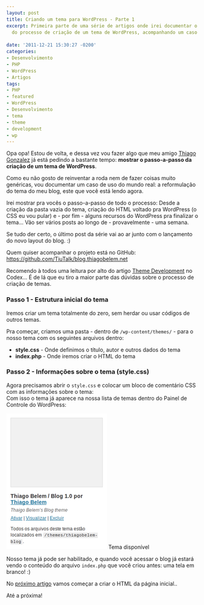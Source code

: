 ```yaml
---
layout: post
title: Criando um tema para WordPress - Parte 1
excerpt: Primeira parte de uma série de artigos onde irei documentar o passo-a-passo
  do processo de criação de um tema de WordPress, acompanhando um caso do mundo real.

date: '2011-12-21 15:30:27 -0200'
categories:
- Desenvolvimento
- PHP
- WordPress
- Artigos
tags:
- PHP
- featured
- WordPress
- Desenvolvimento
- tema
- theme
- development
- wp
---
```

Opa opa! Estou de volta, e dessa vez vou fazer algo que meu amigo <a href="http://thiagogonzalez.com/" target="_blank">Thiago Gonzalez</a> já está pedindo a bastante tempo: <strong>mostrar o passo-a-passo da criação de um tema de WordPress</strong>.

Como eu não gosto de reinventar a roda nem de fazer coisas muito genéricas, vou documentar um caso de uso do mundo real: a reformulação do tema do meu blog, este que você está lendo agora.

Irei mostrar pra vocês o passo-a-passo de todo o processo: Desde a criação da pasta vazia do tema, criação do HTML voltado pra WordPress (o CSS eu vou pular) e - por fim - alguns recursos do WordPress pra finalizar o tema... Vão ser vários posts ao longo de - provavelmente - uma semana.

Se tudo der certo, o último post da série vai ao ar junto com o lançamento do novo layout do blog. :)

Quem quiser acompanhar o projeto está no GitHub: <a href="https://github.com/TiuTalk/blog.thiagobelem.net" target="_blank">https://github.com/TiuTalk/blog.thiagobelem.net</a>

Recomendo à todos uma leitura por alto do artigo <a href="http://codex.wordpress.org/Theme_Development" target="_blank">Theme Development</a> no Codex... É de lá que eu tiro a maior parte das dúvidas sobre o processo de criação de temas.

<h3>Passo 1 - Estrutura inicial do tema</h3>
Iremos criar um tema totalmente do zero, sem herdar ou usar códigos de outros temas.

Pra começar, criamos uma pasta - dentro de <code>/wp-content/themes/</code> - para o nosso tema com os seguintes arquivos dentro:

<ul>
<li><strong>style.css</strong> - Onde definimos o título, autor e outros dados do tema</li>
<li><strong>index.php</strong> - Onde iremos criar o HTML do tema</li>
</ul>
<h3>Passo 2 - Informações sobre o tema (style.css)</h3>
Agora precisamos abrir o <code>style.css</code> e colocar um bloco de comentário CSS com as informações sobre o tema:

<div data-gist-id="1506849" data-gist-show-loading="false"></div>
Com isso o tema já aparece na nossa lista de temas dentro do Painel de Controle do WordPress:

<img class="size-full wp-image-1896" title="tema-style" src="/assets/uploads/2011/12/tema-style.png" alt="" width="264" height="356" /> Tema disponível

Nosso tema já pode ser habilitado, e quando você acessar o blog já estará vendo o conteúdo do arquivo <code>index.php</code> que você criou antes: uma tela em branco! :)

No <a href="/criando-um-tema-para-wordpress-parte-2">próximo artigo</a> vamos começar a criar o HTML da página inicial..

Até a próxima!

